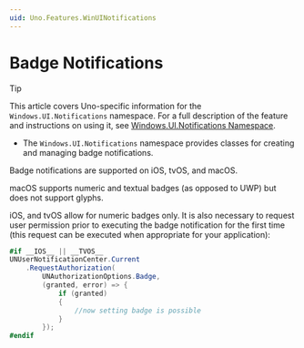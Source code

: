 ```yaml
---
uid: Uno.Features.WinUINotifications
---
```


# Badge Notifications

> [!TIP]
> This article covers Uno-specific information for the `Windows.UI.Notifications` namespace. For a full description of the feature and instructions on using it, see [Windows.UI.Notifications Namespace](https://learn.microsoft.com/uwp/api/windows.ui.notifications).

* The `Windows.UI.Notifications` namespace provides classes for creating and managing badge notifications.

Badge notifications are supported on iOS, tvOS, and macOS.

macOS supports numeric and textual badges (as opposed to UWP) but does not support glyphs.

iOS, and tvOS allow for numeric badges only. It is also necessary to request user permission prior to executing the badge notification for the first time (this request can be executed when appropriate for your application):

```csharp
#if __IOS__ || __TVOS__
UNUserNotificationCenter.Current
    .RequestAuthorization(
        UNAuthorizationOptions.Badge,
        (granted, error) => {
            if (granted)
            {
                //now setting badge is possible
            }
        });
#endif
```
